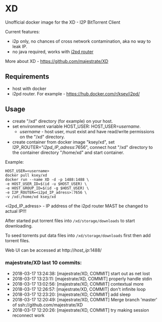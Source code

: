 # XD
Unofficial docker image for the XD - I2P BitTorrent Client

Current features:

* i2p only, no chances of cross network contamination, aka no way to leak IP.
* no java required, works with [i2pd router](https://github.com/purplei2p/i2pd)

More about XD - https://github.com/majestrate/XD

## Requirements

* host with docker
* i2pd router. For example - https://hub.docker.com/r/ksey/i2pd/

## Usage

* create "/xd" directory (for example) on your host.
* set environment variable HOST_USER: HOST_USER=*username*.
  - *username* - host user, must exist and have read/write permissions on the "/xd" directory.
* create container from docker image "ksey/xd", set I2P_ROUTER="*i2pd_IP_adress*:7656", connect host "/xd" directory to the container directory "/home/xd" and start container.

Example:
```
HOST_USER=<username>
docker pull ksey/xd
docker run --name XD -d -p 1488:1488 \
-e HOST_USER_ID=$(id -u $HOST_USER) \
-e HOST_GROUP_ID=$(id -g $HOST_USER) \
-e I2P_ROUTER=<i2pd_IP_adress>:7656 \
-v /xd:/home/xd ksey/xd

```
<i2pd_IP_adress> - IP address of the i2pd router MAST be changed to actual IP!!!

After started put torrent files into `/xd/storage/downloads` to start downloading.

To seed torrents put data files into `/xd/storage/downloads` first then add torrent files.

Web UI can be accessed at http://*host_ip*:1488/



















































### majestrate/XD last 10 commits:
* 2018-03-17 13:24:38: [majestrate/XD, COMMIT] start out as net lost
* 2018-03-17 13:23:11: [majestrate/XD, COMMIT] properly handle stdin
* 2018-03-17 13:02:56: [majestrate/XD, COMMIT] contextual more
* 2018-03-17 12:26:57: [majestrate/XD, COMMIT] don't infinite loop
* 2018-03-17 12:23:20: [majestrate/XD, COMMIT] add sleep
* 2018-03-17 12:20:49: [majestrate/XD, COMMIT] Merge branch 'master' of ssh://github.com/majestrate/XD
* 2018-03-17 12:20:26: [majestrate/XD, COMMIT] try making session reconnect work
